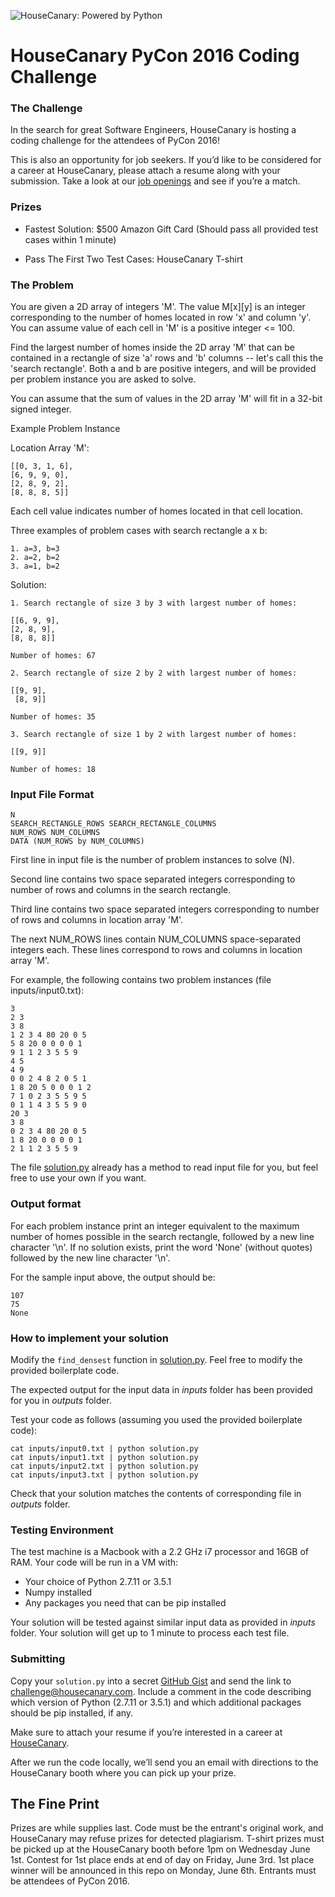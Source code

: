 ![HouseCanary: Powered by Python](https://i.imgsafe.org/79930d4.jpg)

# HouseCanary PyCon 2016 Coding Challenge

### The Challenge

In the search for great Software Engineers, HouseCanary is hosting a coding challenge for the attendees of PyCon 2016!

This is also an opportunity for job seekers. If you’d like to be considered for a career at HouseCanary, please attach a resume along with your submission. Take a look at our [job openings](http://housecanary.com/careers) and see if you’re a match.

### Prizes

 * Fastest Solution: $500 Amazon Gift Card
   (Should pass all provided test cases within 1 minute)

 * Pass The First Two Test Cases: HouseCanary T-shirt

### The Problem

You are given a 2D array of integers 'M'. The value M[x][y] is an
integer corresponding to the number of homes located in row 'x' and column 'y'.
You can assume value of each cell in 'M' is a positive integer <= 100.

Find the largest number of homes inside the 2D array 'M' that
can be contained in a rectangle of size 'a' rows and 'b' columns -- let's call
this the 'search rectangle'. Both a and b are positive integers, and will be
provided per problem instance you are asked to solve.

You can assume that the sum of values in the 2D array 'M' will fit in a 32-bit
signed integer.

Example Problem Instance

Location Array 'M':

    [[0, 3, 1, 6],
    [6, 9, 9, 0],
    [2, 8, 9, 2],
    [8, 8, 8, 5]]
Each cell value indicates number of homes located in that cell location.

Three examples of problem cases with search rectangle a x b:

    1. a=3, b=3
    2. a=2, b=2
    3. a=1, b=2

Solution:

    1. Search rectangle of size 3 by 3 with largest number of homes:

    [[6, 9, 9],
    [2, 8, 9],
    [8, 8, 8]]

    Number of homes: 67

    2. Search rectangle of size 2 by 2 with largest number of homes:

    [[9, 9],
     [8, 9]]

    Number of homes: 35

    3. Search rectangle of size 1 by 2 with largest number of homes:

    [[9, 9]]

    Number of homes: 18


### Input File Format

    N
    SEARCH_RECTANGLE_ROWS SEARCH_RECTANGLE_COLUMNS
    NUM_ROWS NUM_COLUMNS
    DATA (NUM_ROWS by NUM_COLUMNS)

First line in input file is the number of problem instances to solve (N).

Second line contains two space separated integers corresponding to number of rows
and columns in the search rectangle.

Third line contains two space separated integers corresponding to number of rows
and columns in location array 'M'.

The next NUM_ROWS lines contain NUM_COLUMNS space-separated integers each. These
lines correspond to rows and columns in location array 'M'.

For example, the following contains two problem instances (file inputs/input0.txt):

    3
    2 3
    3 8
    1 2 3 4 80 20 0 5
    5 8 20 0 0 0 0 1
    9 1 1 2 3 5 5 9
    4 5
    4 9
    0 0 2 4 8 2 0 5 1
    1 8 20 5 0 0 0 1 2
    7 1 0 2 3 5 5 9 5
    0 1 1 4 3 5 5 9 0
    20 3
    3 8
    0 2 3 4 80 20 0 5
    1 8 20 0 0 0 0 1
    2 1 1 2 3 5 5 9

The file [solution.py](./solution.py) already has a method to read input file for you, but feel free to
use your own if you want.

### Output format

For each problem instance print an integer equivalent to the
maximum number of homes possible in the search rectangle, followed by a new
line character '\n'. If no solution exists, print the word 'None' (without quotes)
followed by the new line character '\n'.

For the sample input above, the output should be:

    107
    75
    None

### How to implement your solution
Modify the `find_densest` function in [solution.py](./solution.py). Feel free to modify the provided boilerplate code.

The expected output for the input data in *inputs* folder has been provided for you in *outputs* folder.

Test your code as follows (assuming you used the provided boilerplate code):

```
cat inputs/input0.txt | python solution.py
cat inputs/input1.txt | python solution.py
cat inputs/input2.txt | python solution.py
cat inputs/input3.txt | python solution.py
```

Check that your solution matches the contents of corresponding file in *outputs* folder.

### Testing Environment
The test machine is a Macbook with a 2.2 GHz i7 processor and 16GB of RAM. Your code will be run in a VM with:

* Your choice of Python 2.7.11 or 3.5.1
* Numpy installed
* Any packages you need that can be pip installed

Your solution will be tested against similar input data as provided in *inputs* folder.
Your solution will get up to 1 minute to process each test file.

### Submitting

Copy your `solution.py` into a secret [GitHub Gist](https://gist.github.com/) and send the link to challenge@housecanary.com. Include a comment in the code describing which version of Python (2.7.11 or 3.5.1) and which additional packages should be pip installed, if any.

Make sure to attach your resume if you’re interested in a career at [HouseCanary](http://housecanary.com/careers).

After we run the code locally, we’ll send you an email with directions to the HouseCanary booth where you can pick up your prize.

## The Fine Print

Prizes are while supplies last. Code must be the entrant's original work, and HouseCanary may refuse prizes for detected plagiarism. T-shirt prizes must be picked up at the HouseCanary booth before 1pm on Wednesday June 1st. Contest for 1st place ends at end of day on Friday, June 3rd. 1st place winner will be announced in this repo on Monday, June 6th. Entrants must be attendees of PyCon 2016.

